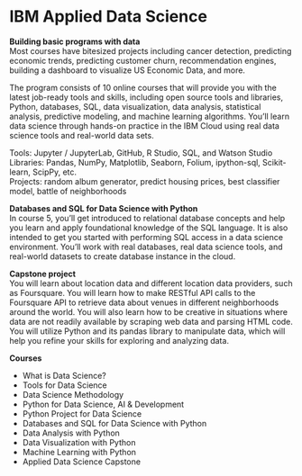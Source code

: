 # IBM Applied Data Science
**Building basic programs with data**<br/>
Most courses have bitesized projects including cancer detection, predicting economic trends, predicting customer churn, recommendation engines, building a dashboard to visualize US Economic Data, and more.

The program consists of 10 online courses that will provide you with the latest job-ready tools and skills, including open source tools and libraries, Python, databases, SQL, data visualization, data analysis, statistical analysis, predictive modeling, and machine learning algorithms. You’ll learn data science through hands-on practice in the IBM Cloud using real data science tools and real-world data sets.  <br/>

Tools: Jupyter / JupyterLab, GitHub, R Studio, SQL, and Watson Studio <br/>
Libraries: Pandas, NumPy, Matplotlib, Seaborn, Folium, ipython-sql, Scikit-learn, ScipPy, etc. <br/>
Projects: random album generator, predict housing prices, best classifier model, battle of neighborhoods <br/>

**Databases and SQL for Data Science with Python** <br/>
In course 5, you’ll get introduced to relational database concepts and help you learn and apply foundational knowledge of the SQL language. It is also intended to get you started with performing SQL access in a data science environment. You’ll work with real databases, real data science tools, and real-world datasets to create database instance in the cloud.

**Capstone project**<br/>
You will learn about location data and different location data providers, such as Foursquare. You will learn how to make RESTful API calls to the Foursquare API to retrieve data about venues in different neighborhoods around the world. You will also learn how to be creative in situations where data are not readily available by scraping web data and parsing HTML code. You will utilize Python and its pandas library to manipulate data, which will help you refine your skills for exploring and analyzing data.


**Courses**<br/>
* What is Data Science? <br/>
* Tools for Data Science <br/>
* Data Science Methodology <br/>
* Python for Data Science, AI & Development <br/>
* Python Project for Data Science <br/>
* Databases and SQL for Data Science with Python <br/>
* Data Analysis with Python <br/>
* Data Visualization with Python <br/>
* Machine Learning with Python  <br/>
* Applied Data Science Capstone <br/>
